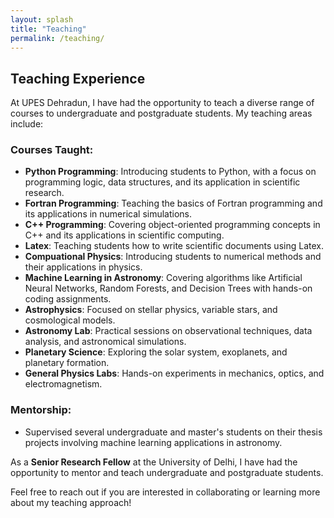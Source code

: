 ```yaml
---
layout: splash
title: "Teaching"
permalink: /teaching/
---
```


## Teaching Experience

At UPES Dehradun, I have had the opportunity to teach a diverse range of courses to undergraduate and postgraduate students. My teaching areas include:

### Courses Taught:
- **Python Programming**: Introducing students to Python, with a focus on programming logic, data structures, and its application in scientific research.
- **Fortran Programming**: Teaching the basics of Fortran programming and its applications in numerical simulations.
- **C++ Programming**: Covering object-oriented programming concepts in C++ and its applications in scientific computing.
- **Latex**: Teaching students how to write scientific documents using Latex.
- **Compuational Physics**: Introducing students to numerical methods and their applications in physics.
- **Machine Learning in Astronomy**: Covering algorithms like Artificial Neural Networks, Random Forests, and Decision Trees with hands-on coding assignments.
- **Astrophysics**: Focused on stellar physics, variable stars, and cosmological models.
- **Astronomy Lab**: Practical sessions on observational techniques, data analysis, and astronomical simulations.
- **Planetary Science**: Exploring the solar system, exoplanets, and planetary formation.
- **General Physics Labs**: Hands-on experiments in mechanics, optics, and electromagnetism.

### Mentorship:
- Supervised several undergraduate and master's students on their thesis projects involving machine learning applications in astronomy.


As a **Senior Research Fellow** at the University of Delhi, I have had the opportunity to mentor and teach undergraduate and postgraduate students.

Feel free to reach out if you are interested in collaborating or learning more about my teaching approach!
